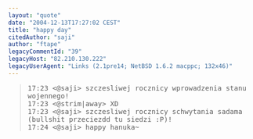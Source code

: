 ```yaml
---
layout: "quote"
date: "2004-12-13T17:27:02 CEST"
title: "happy day"
citedAuthor: "saji"
author: "ftape"
legacyCommentId: "39"
legacyHost: "82.210.130.222"
legacyUserAgent: "Links (2.1pre14; NetBSD 1.6.2 macppc; 132x46)"
---
```



<blockquote><tt>17:23 &lt;@saji&gt; szczesliwej rocznicy wprowadzenia stanu wojennego!<br>
17:23 &lt;@strim|away&gt; XD<br>
17:23 &lt;@saji&gt; szczesliwej rocznicy schwytania sadama (bullshit przeciezdd tu siedzi :P)!<br>
17:24 &lt;@saji&gt; happy hanuka~</tt></blockquote>
